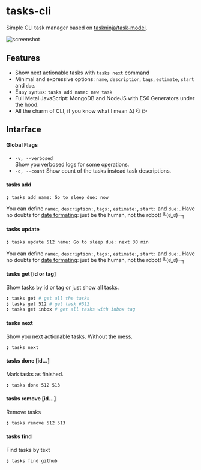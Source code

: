 tasks-cli
=========

Simple CLI task manager based on [taskninja/task-model][1]. 

![screenshot](https://cloud.githubusercontent.com/assets/1410106/4970081/312c2714-6878-11e4-95a3-c6f3ab5e0eca.png)

## Features

- Show next actionable tasks with `tasks next` command 
- Minimal and expressive options: `name`, `description`, `tags`, `estimate`, `start` and `due`.
- Easy syntax: `tasks add name: new task`
- Full Metal JavaScript: MongoDB and NodeJS with ES6 Generators under the hood.
- All the charm of CLI, if you know what I mean ᕕ( ᐛ )ᕗ

## Intarface

#### Global Flags

- `-v, --verbosed`  
  Show you verbosed logs for some operations.
- `-c, --count`
  Show count of the tasks instead task descriptions.

#### tasks add

```sh
❯ tasks add name: Go to sleep due: now
```

You can define `name:`, `description:`, `tags:`, `estimate:`, `start:` and `due:`.
Have no doubts for [date formating][2]: just be the human, not the robot! ╚(ಠ_ಠ)=┐

#### tasks update <id>

```sh
❯ tasks update 512 name: Go to sleep due: next 30 min
```

You can define `name:`, `description:`, `tags:`, `estimate:`, `start:` and `due:`.
Have no doubts for [date formating][2]: just be the human, not the robot! ╚(ಠ_ಠ)=┐


#### tasks get [id or tag]

Show tasks by id or tag or just show all tasks.

```sh
❯ tasks get # get all the tasks
❯ tasks get 512 # get task #512
❯ tasks get inbox # get all tasks with inbox tag
```

#### tasks next

Show you next actionable tasks. Without the mess.

```sh
❯ tasks next
```

#### tasks done <id> [id...]

Mark tasks as finished.

```sh
❯ tasks done 512 513
```

#### tasks remove <id> [id...]

Remove tasks

```sh
❯ tasks remove 512 513
```

#### tasks find <text>

Find tasks by text

```sh
❯ tasks find github
```


[1]: https://github.com/taskninja/task-model
[2]: http://matthewmueller.github.io/date/
